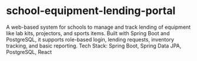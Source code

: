 # school-equipment-lending-portal
A web-based system for schools to manage and track lending of equipment like lab kits, projectors, and sports items. Built with Spring Boot and PostgreSQL, it supports role-based login, lending requests, inventory tracking, and basic reporting.  Tech Stack: Spring Boot, Spring Data JPA, PostgreSQL, React
